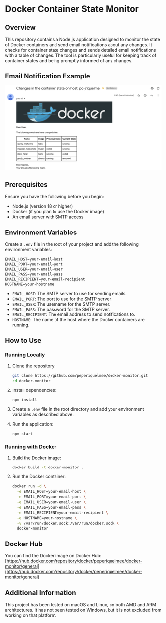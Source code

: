 # Docker Container State Monitor

## Overview

This repository contains a Node.js application designed to monitor the state of Docker containers and send email notifications about any changes. It checks for container state changes and sends detailed email notifications with a table of changes. The tool is particularly useful for keeping track of container states and being promptly informed of any changes.
## Email Notification Example

![Email Notification Example](docs/email-screenshot.png)

## Prerequisites

Ensure you have the following before you begin:
- Node.js (version 18 or higher)
- Docker (if you plan to use the Docker image)
- An email server with SMTP access

## Environment Variables

Create a `.env` file in the root of your project and add the following environment variables:

```env
EMAIL_HOST=your-email-host
EMAIL_PORT=your-email-port
EMAIL_USER=your-email-user
EMAIL_PASS=your-email-pass
EMAIL_RECIPIENT=your-email-recipient
HOSTNAME=your-hostname
```

- `EMAIL_HOST`: The SMTP server to use for sending emails.
- `EMAIL_PORT`: The port to use for the SMTP server.
- `EMAIL_USER`: The username for the SMTP server.
- `EMAIL_PASS`: The password for the SMTP server.
- `EMAIL_RECIPIENT`: The email address to send notifications to.
- `HOSTNAME`: The name of the host where the Docker containers are running.

## How to Use

### Running Locally

1. Clone the repository:
   ```sh
   git clone https://github.com/peperiquelmee/docker-monitor.git
   cd docker-monitor
   ```

2. Install dependencies:
   ```sh
   npm install
   ```

3. Create a `.env` file in the root directory and add your environment variables as described above.

4. Run the application:
   ```sh
   npm start
   ```

### Running with Docker

1. Build the Docker image:
   ```sh
   docker build -t docker-monitor .
   ```

2. Run the Docker container:
   ```sh
   docker run -d \
     -e EMAIL_HOST=your-email-host \
     -e EMAIL_PORT=your-email-port \
     -e EMAIL_USER=your-email-user \
     -e EMAIL_PASS=your-email-pass \
     -e EMAIL_RECIPIENT=your-email-recipient \
     -e HOSTNAME=your-hostname \
     -v /var/run/docker.sock:/var/run/docker.sock \
     docker-monitor
   ```

## Docker Hub

You can find the Docker image on Docker Hub:
[https://hub.docker.com/repository/docker/peperiquelmee/docker-monitor/general](https://hub.docker.com/repository/docker/peperiquelmee/docker-monitor/general)

## Additional Information

This project has been tested on macOS and Linux, on both AMD and ARM architectures. It has not been tested on Windows, but it is not excluded from working on that platform.